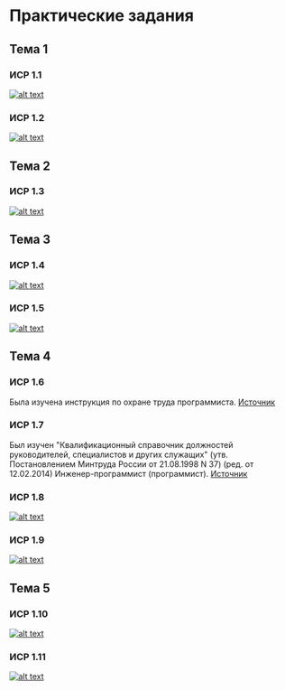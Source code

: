 # Практические задания
## Тема 1
### ИСР 1.1
[![alt text](http://qrcoder.ru/code/?https%3A%2F%2Fgithub.com%2Fyaazzik%2Fpractice-%2Fblob%2Fmaster%2F%25D0%2598%25D0%25A1%25D0%25A0%25201.1%2520%25D0%2593%25D0%25BB%25D0%25B5%25D0%25B1%25D0%25BE%25D0%25B2%2520%25D0%259C.%25D0%2594.%2520.pdf&10&0 "Философские проблемы информатики")](https://github.com/yaazzik/practice-/blob/master/%D0%98%D0%A1%D0%A0%201.1%20%D0%93%D0%BB%D0%B5%D0%B1%D0%BE%D0%B2%20%D0%9C.%D0%94.%20.pdf)
### ИСР 1.2
[![alt text](http://qrcoder.ru/code/?https%3A%2F%2Fgithub.com%2Fyaazzik%2Fpractice-%2Fblob%2Fmaster%2F%25D0%2598%25D0%25A1%25D0%25A0%25201.2%2520%25D0%2593%25D0%25BB%25D0%25B5%25D0%25B1%25D0%25BE%25D0%25B2%2520%25D0%259C.%25D0%2594..pdf&10&0 "Интеллект-карта")](https://github.com/yaazzik/practice-/blob/master/%D0%98%D0%A1%D0%A0%201.2%20%D0%93%D0%BB%D0%B5%D0%B1%D0%BE%D0%B2%20%D0%9C.%D0%94..pdf)
## Тема 2
### ИСР 1.3
[![alt text](http://qrcoder.ru/code/?https%3A%2F%2Fgithub.com%2Fyaazzik%2Fpractice-%2Fblob%2Fmaster%2F%25D0%2598%25D0%25A1%25D0%25A0%25201.3.pdf&10&0 'Аннотированный список')](https://github.com/yaazzik/practice-/blob/master/%D0%98%D0%A1%D0%A0%201.3.pdf)
## Тема 3
### ИСР 1.4
[![alt text](http://qrcoder.ru/code/?https%3A%2F%2Fgithub.com%2Fyaazzik%2Fpractice-%2Fblob%2Fmaster%2F%25D0%2598%25D0%25A1%25D0%25A0%25201.4.pdf&10&0 "Упражнения для программиста")](https://github.com/yaazzik/practice-/blob/master/%D0%98%D0%A1%D0%A0%201.4.pdf)
### ИСР 1.5
[![alt text](http://qrcoder.ru/code/?https%3A%2F%2Fgithub.com%2Fyaazzik%2Fpractice-%2Fblob%2Fmaster%2F%25D0%2598%25D0%25A1%25D0%25A0%25201.5.pdf&10&0 "Гимнастика для глаз")](https://github.com/yaazzik/practice-/blob/master/%D0%98%D0%A1%D0%A0%201.5.pdf)
## Тема 4
### ИСР 1.6
Была изучена инструкция по охране труда программиста.
[Источник](http://prom-nadzor.ru/content/instrukciya-po-ohrane-truda-dlya-programmista-pevm)
### ИСР 1.7
Был изучен "Квалификационный справочник должностей руководителей, специалистов и других служащих" (утв. Постановлением Минтруда России от 21.08.1998 N 37) (ред. от 12.02.2014) Инженер-программист (программист).
[Источник](http://www.consultant.ru/document/cons_doc_LAW_58804/#dst100596)
### ИСР 1.8
[![alt text](http://qrcoder.ru/code/?https%3A%2F%2Fgithub.com%2Fyaazzik%2Fpractice-%2Fblob%2Fmaster%2F%25D0%2598%25D0%25A1%25D0%25A0%25201.8.pdf&10&0 "Охрана труда")](https://github.com/yaazzik/practice-/blob/master/%D0%98%D0%A1%D0%A0%201.8.pdf)
### ИСР 1.9
[![alt text](http://qrcoder.ru/code/?https%3A%2F%2Fgithub.com%2Fyaazzik%2Fpractice-%2Fblob%2Fmaster%2F%25D0%2598%25D0%25A1%25D0%25A0%25201.9%2520%25D0%259F%25D0%25BB%25D0%25B0%25D0%25BD.pdf&10&0 'План')](https://github.com/yaazzik/practice-/blob/master/%D0%98%D0%A1%D0%A0%201.9%20%D0%9F%D0%BB%D0%B0%D0%BD.pdf)
## Тема 5
### ИСР 1.10
[![alt text](http://qrcoder.ru/code/?https%3A%2F%2Fgithub.com%2Fyaazzik%2Fpractice-%2Fblob%2Fmaster%2F%25D0%2598%25D0%25A1%25D0%25A0%25201.10.pdf&10&0 'Установка программ')](https://github.com/yaazzik/practice-/blob/master/%D0%98%D0%A1%D0%A0%201.10.pdf)
### ИСР 1.11
[![alt text]( '')]()
